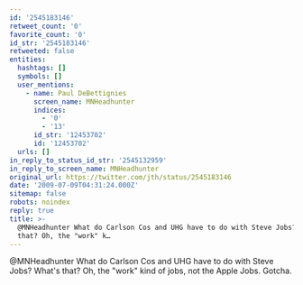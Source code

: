 ```yaml
---
id: '2545183146'
retweet_count: '0'
favorite_count: '0'
id_str: '2545183146'
retweeted: false
entities:
  hashtags: []
  symbols: []
  user_mentions:
    - name: Paul DeBettignies
      screen_name: MNHeadhunter
      indices:
        - '0'
        - '13'
      id_str: '12453702'
      id: '12453702'
  urls: []
in_reply_to_status_id_str: '2545132959'
in_reply_to_screen_name: MNHeadhunter
original_url: https://twitter.com/jth/status/2545183146
date: '2009-07-09T04:31:24.000Z'
sitemap: false
robots: noindex
reply: true
title: >-
  @MNHeadhunter What do Carlson Cos and UHG have to do with Steve Jobs?  What's
  that? Oh, the "work" k…
---
```


@MNHeadhunter What do Carlson Cos and UHG have to do with Steve Jobs?  What's that? Oh, the "work" kind of jobs, not the Apple Jobs. Gotcha.